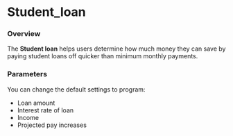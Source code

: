 # Student_loan

### Overview

The **Student loan** helps users determine how much money they can save by paying student loans off quicker than minimum monthly payments.

### Parameters

You can change the default settings to program:
- Loan amount
- Interest rate of loan
- Income
- Projected pay increases
